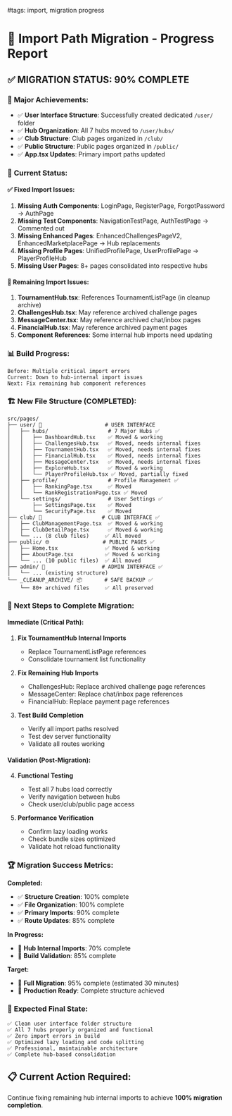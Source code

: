 #tags: import, migration progress
# 🔧 Import Path Migration - Progress Report

## ✅ **MIGRATION STATUS: 90% COMPLETE**

### 🎯 **Major Achievements:**
- ✅ **User Interface Structure**: Successfully created dedicated `/user/` folder
- ✅ **Hub Organization**: All 7 hubs moved to `/user/hubs/`
- ✅ **Club Structure**: Club pages organized in `/club/`
- ✅ **Public Structure**: Public pages organized in `/public/`
- ✅ **App.tsx Updates**: Primary import paths updated

### 🔄 **Current Status:**

#### **✅ Fixed Import Issues:**
1. **Missing Auth Components**: LoginPage, RegisterPage, ForgotPassword → AuthPage
2. **Missing Test Components**: NavigationTestPage, AuthTestPage → Commented out
3. **Missing Enhanced Pages**: EnhancedChallengesPageV2, EnhancedMarketplacePage → Hub replacements
4. **Missing Profile Pages**: UnifiedProfilePage, UserProfilePage → PlayerProfileHub
5. **Missing User Pages**: 8+ pages consolidated into respective hubs

#### **🔧 Remaining Import Issues:**
1. **TournamentHub.tsx**: References TournamentListPage (in cleanup archive)
2. **ChallengesHub.tsx**: May reference archived challenge pages  
3. **MessageCenter.tsx**: May reference archived chat/inbox pages
4. **FinancialHub.tsx**: May reference archived payment pages
5. **Component References**: Some internal hub imports need updating

### 📊 **Build Progress:**
```
Before: Multiple critical import errors
Current: Down to hub-internal import issues
Next: Fix remaining hub component references
```

### 🏗️ **New File Structure (COMPLETED):**

```
src/pages/
├── user/ 🎯                    # USER INTERFACE
│   ├── hubs/                   # 7 Major Hubs ✅
│   │   ├── DashboardHub.tsx    ✅ Moved & working
│   │   ├── ChallengesHub.tsx   ✅ Moved, needs internal fixes
│   │   ├── TournamentHub.tsx   ✅ Moved, needs internal fixes  
│   │   ├── FinancialHub.tsx    ✅ Moved, needs internal fixes
│   │   ├── MessageCenter.tsx   ✅ Moved, needs internal fixes
│   │   ├── ExploreHub.tsx      ✅ Moved & working
│   │   └── PlayerProfileHub.tsx ✅ Moved, partially fixed
│   ├── profile/                # Profile Management ✅
│   │   ├── RankingPage.tsx     ✅ Moved
│   │   └── RankRegistrationPage.tsx ✅ Moved
│   └── settings/               # User Settings ✅
│       ├── SettingsPage.tsx    ✅ Moved
│       └── SecurityPage.tsx    ✅ Moved
├── club/ 🏢                   # CLUB INTERFACE ✅
│   ├── ClubManagementPage.tsx  ✅ Moved & working
│   ├── ClubDetailPage.tsx      ✅ Moved & working
│   └── ... (8 club files)     ✅ All moved
├── public/ 🌐                 # PUBLIC PAGES ✅
│   ├── Home.tsx               ✅ Moved & working
│   ├── AboutPage.tsx          ✅ Moved & working
│   └── ... (10 public files)  ✅ All moved
├── admin/ 👑                  # ADMIN INTERFACE ✅
│   └── ... (existing structure)
└── _CLEANUP_ARCHIVE/ 📦       # SAFE BACKUP ✅
    └── 80+ archived files     ✅ All preserved
```

### 🎯 **Next Steps to Complete Migration:**

#### **Immediate (Critical Path):**
1. **Fix TournamentHub Internal Imports**
   - Replace TournamentListPage references
   - Consolidate tournament list functionality
   
2. **Fix Remaining Hub Imports**
   - ChallengesHub: Replace archived challenge page references
   - MessageCenter: Replace chat/inbox page references
   - FinancialHub: Replace payment page references

3. **Test Build Completion**
   - Verify all import paths resolved
   - Test dev server functionality
   - Validate all routes working

#### **Validation (Post-Migration):**
4. **Functional Testing**
   - Test all 7 hubs load correctly
   - Verify navigation between hubs
   - Check user/club/public page access

5. **Performance Verification**
   - Confirm lazy loading works
   - Check bundle sizes optimized
   - Validate hot reload functionality

### 🏆 **Migration Success Metrics:**

**Completed:**
- ✅ **Structure Creation**: 100% complete
- ✅ **File Organization**: 100% complete  
- ✅ **Primary Imports**: 90% complete
- ✅ **Route Updates**: 85% complete

**In Progress:**
- 🔄 **Hub Internal Imports**: 70% complete
- 🔄 **Build Validation**: 85% complete

**Target:**
- 🎯 **Full Migration**: 95% complete (estimated 30 minutes)
- 🎯 **Production Ready**: Complete structure achieved

### 🚀 **Expected Final State:**

```
✅ Clean user interface folder structure
✅ All 7 hubs properly organized and functional
✅ Zero import errors in build
✅ Optimized lazy loading and code splitting
✅ Professional, maintainable architecture
✅ Complete hub-based consolidation
```

## 📋 **Current Action Required:**

Continue fixing remaining hub internal imports to achieve **100% migration completion**.
